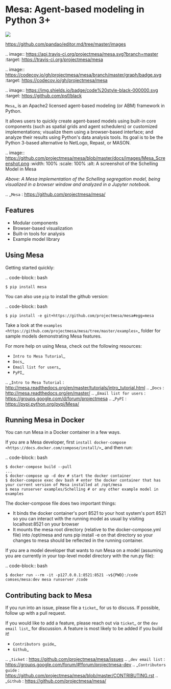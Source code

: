 Mesa: Agent-based modeling in Python 3+
=========================================

![](https://marcoscravero2175.github.io/simulator-coronavirus-covid-19/readme/image001.png)

https://github.com/pandao/editor.md/tree/master/images

.. image:: https://api.travis-ci.org/projectmesa/mesa.svg?branch=master
        :target: https://travis-ci.org/projectmesa/mesa

.. image:: https://codecov.io/gh/projectmesa/mesa/branch/master/graph/badge.svg
  :target: https://codecov.io/gh/projectmesa/mesa

.. image:: https://img.shields.io/badge/code%20style-black-000000.svg
    :target: https://github.com/psf/black

`Mesa`_ is an Apache2 licensed agent-based modeling (or ABM) framework in Python.

It allows users to quickly create agent-based models using built-in core components (such as spatial grids and agent schedulers) or customized implementations; visualize them using a browser-based interface; and analyze their results using Python's data analysis tools. Its goal is to be the Python 3-based alternative to NetLogo, Repast, or MASON.


.. image:: https://github.com/projectmesa/mesa/blob/master/docs/images/Mesa_Screenshot.png
   :width: 100%
   :scale: 100%
   :alt: A screenshot of the Schelling Model in Mesa

*Above: A Mesa implementation of the Schelling segregation model,
being visualized in a browser window and analyzed in a Jupyter
notebook.*

.. _`Mesa` : https://github.com/projectmesa/mesa/


Features
------------

* Modular components
* Browser-based visualization
* Built-in tools for analysis
* Example model library

Using Mesa
------------

Getting started quickly:

.. code-block:: bash

    $ pip install mesa

You can also use `pip` to install the github version:

.. code-block:: bash

    $ pip install -e git+https://github.com/projectmesa/mesa#egg=mesa

Take a look at the `examples <https://github.com/projectmesa/mesa/tree/master/examples>`_ folder for sample models demonstrating Mesa features.

For more help on using Mesa, check out the following resources:

* `Intro to Mesa Tutorial`_
* `Docs`_
* `Email list for users`_
* `PyPI`_

.. _`Intro to Mesa Tutorial` : http://mesa.readthedocs.org/en/master/tutorials/intro_tutorial.html
.. _`Docs` : http://mesa.readthedocs.org/en/master/
.. _`Email list for users` : https://groups.google.com/d/forum/projectmesa
.. _`PyPI` : https://pypi.python.org/pypi/Mesa/

Running Mesa in Docker
------------------------

You can run Mesa in a Docker container in a few ways.

If you are a Mesa developer, first `install docker-compose <https://docs.docker.com/compose/install/>`_ and then run:

.. code-block:: bash

    $ docker-compose build --pull
    ...
    $ docker-compose up -d dev # start the docker container
    $ docker-compose exec dev bash # enter the docker container that has your current version of Mesa installed at /opt/mesa
    $ mesa runserver examples/Schelling # or any other example model in examples


The docker-compose file does two important things:

* It binds the docker container's port 8521 to your host system's port 8521 so you can interact with the running model as usual by visiting localhost:8521 on your browser
* It mounts the mesa root directory (relative to the docker-compose.yml file) into /opt/mesa and runs pip install -e on that directory so your changes to mesa should be reflected in the running container.


If you are a model developer that wants to run Mesa on a model (assuming you are currently in your top-level model
directory with the run.py file):

.. code-block:: bash

    $ docker run --rm -it -p127.0.0.1:8521:8521 -v${PWD}:/code comses/mesa:dev mesa runserver /code

Contributing back to Mesa
----------------------------

If you run into an issue, please file a `ticket`_ for us to discuss. If possible, follow up with a pull request.

If you would like to add a feature, please reach out via `ticket`_ or the `dev email list`_ for discussion. A feature is most likely to be added if you build it!

* `Contributors guide`_
* `Github`_

.. _`ticket` : https://github.com/projectmesa/mesa/issues
.. _`dev email list` : https://groups.google.com/forum/#!forum/projectmesa-dev
.. _`Contributors guide` : https://github.com/projectmesa/mesa/blob/master/CONTRIBUTING.rst
.. _`Github` : https://github.com/projectmesa/mesa/
